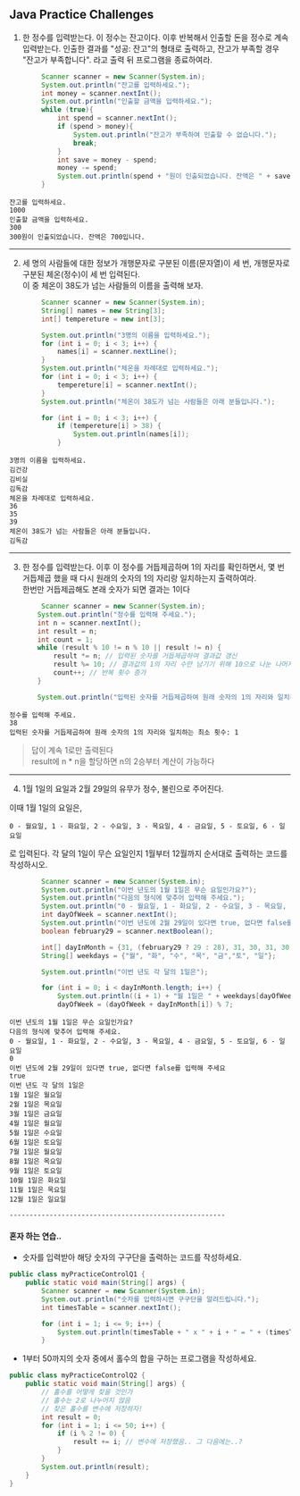 ## Java Practice Challenges 

1. 한 정수를 입력받는다. 이 정수는 잔고이다.
이후 반복해서 인출할 돈을 정수로 계속 입력받는다.
인출한 결과를 "성공: 잔고"의 형태로 출력하고,
잔고가 부족할 경우 "잔고가 부족합니다". 라고 출력 뒤 프로그램을 종료하여라.

```Java
        Scanner scanner = new Scanner(System.in);
        System.out.println("잔고를 입력하세요.");
        int money = scanner.nextInt();
        System.out.println("인출할 금액을 입력하세요.");
        while (true){
            int spend = scanner.nextInt();
            if (spend > money){
                System.out.println("잔고가 부족하여 인출할 수 없습니다.");
                break;
            }
            int save = money - spend;
            money -= spend;
            System.out.println(spend + "원이 인출되었습니다. 잔액은 " + save + "입니다.");
        }
```
```
잔고를 입력하세요.
1000
인출할 금액을 입력하세요.
300
300원이 인출되었습니다. 잔액은 700입니다.
```
---
2. 세 명의 사람들에 대한 정보가 개행문자로 구분된 이름(문자열)이 세 번, 개행문자로 구분된 체온(정수)이 세 번 입력된다.  
이 중 체온이 38도가 넘는 사람들의 이름을 출력해 보자.

```Java
        Scanner scanner = new Scanner(System.in);
        String[] names = new String[3];
        int[] tempereture = new int[3];

        System.out.println("3명의 이름을 입력하세요.");
        for (int i = 0; i < 3; i++) {
            names[i] = scanner.nextLine();
        }
        System.out.println("체온을 차례대로 입력하세요.");
        for (int i = 0; i < 3; i++) {
            tempereture[i] = scanner.nextInt();
        }
        System.out.println("체온이 38도가 넘는 사람들은 아래 분들입니다.");

        for (int i = 0; i < 3; i++) {
            if (tempereture[i] > 38) {
                System.out.println(names[i]);
            }
```
```
3명의 이름을 입력하세요.
김건강
김비실
김독감
체온을 차례대로 입력하세요.
36
35
39
체온이 38도가 넘는 사람들은 아래 분들입니다.
김독감
```
---
3. 한 정수를 입력받는다. 이후 이 정수를 거듭제곱하며 1의 자리를 확인하면서, 몇 번 거듭제곱 했을 때 다시 원래의 숫자의 1의 자리랑 일치하는지 출력하여라.  
 한번만 거듭제곱해도 본래 숫자가 되면 결과는 1이다
 ```Java
         Scanner scanner = new Scanner(System.in);
        System.out.println("정수를 입력해 주세요.");
        int n = scanner.nextInt();
        int result = n;
        int count = 1;
        while (result % 10 != n % 10 || result != n) {
            result *= n; // 입력된 숫자를 거듭제곱하여 결과값 갱신
            result %= 10; // 결과값의 1의 자리 수만 남기기 위해 10으로 나눈 나머지 값 저장
            count++; // 반복 횟수 증가
        }

        System.out.println("입력된 숫자를 거듭제곱하여 원래 숫자의 1의 자리와 일치하는 최소 횟수: " + count);
 ``` 
 ```
 정수를 입력해 주세요.
38
입력된 숫자를 거듭제곱하여 원래 숫자의 1의 자리와 일치하는 최소 횟수: 1
 ```
 > 답이 계속 1로만 출력된다  
 > result에 n * n을 할당하면 n의 2승부터 계산이 가능하다
---
4. 1월 1일의 요일과 2월 29일의 유무가 정수, 불린으로 주어진다.  

이때 1월 1일의 요일은,
```
0 - 월요일, 1 - 화요일, 2 - 수요일, 3 - 목요일, 4 - 금요일, 5 - 토요일, 6 - 일요일
```
로 입력된다. 각 달의 1일이 무슨 요일인지 1월부터 12월까지 순서대로 출력하는 코드를 작성하시오.
```Java
        Scanner scanner = new Scanner(System.in);
        System.out.println("이번 년도의 1월 1일은 무슨 요일인가요?");
        System.out.println("다음의 형식에 맞추어 입력해 주세요.");
        System.out.println("0 - 월요일, 1 - 화요일, 2 - 수요일, 3 - 목요일, 4 - 금요일, 5 - 토요일, 6 - 일요일");
        int dayOfWeek = scanner.nextInt();
        System.out.println("이번 년도에 2월 29일이 있다면 true, 없다면 false를 입력해 주세요");
        boolean february29 = scanner.nextBoolean();

        int[] dayInMonth = {31, (february29 ? 29 : 28), 31, 30, 31, 30, 31, 30, 31, 30, 31, 30};
        String[] weekdays = {"월", "화", "수", "목", "금","토", "일"};

        System.out.println("이번 년도 각 달의 1일은");

        for (int i = 0; i < dayInMonth.length; i++) {
            System.out.println((i + 1) + "월 1일은 " + weekdays[dayOfWeek % 7] + "요일");
            dayOfWeek = (dayOfWeek + dayInMonth[i]) % 7;
```
```
이번 년도의 1월 1일은 무슨 요일인가요?
다음의 형식에 맞추어 입력해 주세요.
0 - 월요일, 1 - 화요일, 2 - 수요일, 3 - 목요일, 4 - 금요일, 5 - 토요일, 6 - 일요일
0
이번 년도에 2월 29일이 있다면 true, 없다면 false를 입력해 주세요
true
이번 년도 각 달의 1일은
1월 1일은 월요일
2월 1일은 목요일
3월 1일은 금요일
4월 1일은 월요일
5월 1일은 수요일
6월 1일은 토요일
7월 1일은 월요일
8월 1일은 목요일
9월 1일은 토요일
10월 1일은 화요일
11월 1일은 목요일
12월 1일은 일요일
```
 
 ```
 ------------------------------------------------------
 ```

 #### 혼자 하는 연습..
- 숫자를 입력받아 해당 숫자의 구구단을 출력하는 코드를 작성하세요.
```Java
public class myPracticeControlQ1 {
    public static void main(String[] args) {
        Scanner scanner = new Scanner(System.in);
        System.out.println("숫자를 입력하시면 구구단을 알려드립니다.");
        int timesTable = scanner.nextInt();

        for (int i = 1; i <= 9; i++) {
            System.out.println(timesTable + " x " + i + " = " + (timesTable * i));
        }
```
- 1부터 50까지의 숫자 중에서 홀수의 합을 구하는 프로그램을 작성하세요.
```Java
public class myPracticeControlQ2 {
    public static void main(String[] args) {
        // 홀수를 어떻게 찾을 것인가
        // 홀수는 2로 나누어지 않음
        // 찾은 홀수를 변수에 저장하자!
        int result = 0;
        for (int i = 1; i <= 50; i++) {
            if (i % 2 != 0) {
                result += i; // 변수에 저장했음.. 그 다음에는..?
            }
        }
        System.out.println(result);
    }
}
```
